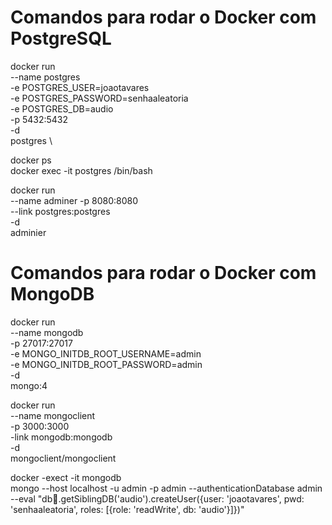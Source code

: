 # Comandos para rodar o Docker com PostgreSQL

docker run \
 --name postgres \
 -e POSTGRES_USER=joaotavares \
 -e POSTGRES_PASSWORD=senhaaleatoria \
 -e POSTGRES_DB=audio \
 -p 5432:5432 \
 -d \
postgres \

docker ps \
 docker exec -it postgres /bin/bash

docker run \
--name adminer
-p 8080:8080 \
 --link postgres:postgres \
 -d \
 adminier

# Comandos para rodar o Docker com MongoDB

docker run \
 --name mongodb \
 -p 27017:27017 \
 -e MONGO_INITDB_ROOT_USERNAME=admin \
 -e MONGO_INITDB_ROOT_PASSWORD=admin \
 -d \
 mongo:4

docker run \
 --name mongoclient \
 -p 3000:3000 \
 -link mongodb:mongodb \
 -d \
 mongoclient/mongoclient

docker -exect -it mongodb \
 mongo --host localhost -u admin -p admin --authenticationDatabase admin \
 --eval "db.getSiblingDB('audio').createUser({user: 'joaotavares', pwd: 'senhaaleatoria', roles: [{role: 'readWrite', db: 'audio'}]})"
